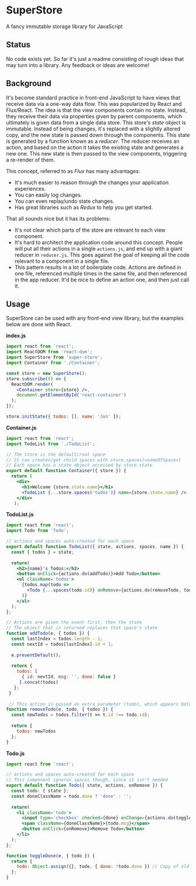# SuperStore

A fancy immutable storage library for JavaScript

## Status

No code exists yet. So far it's just a readme consisting of rough ideas that may turn into a library. Any feedback or ideas are welcome!

## Background

It's become standard practice in front-end JavaScript to have views that receive data via a one-way data flow. This was popularized by React and Flux/React. The idea is that the view components contain no state. Instead, they receive their data via properties given by parent components, which ultimately is given data from a single data store. This store's _state_ object is immutable. Instead of being changes, it's replaced with a slightly altered copy, and the new state is passed down through the components. This state is generated by a function known as a _reducer_. The reducer receives an action, and based on the action it takes the existing state and generates a new one. This new state is then passed to the view components, triggering a re-render of them. 

This concept, referred to as _Flux_ has many advantages: 

- It's much easier to reason through the changes your application experiences. 
- You can easily log changes.
- You can even replay/undo state changes.
- Has great libraries such as _Redux_ to help you get started.

That all sounds nice but it has its problems:
- It's not clear which parts of the store are relevant to each view component.
- It's hard to architect the application code around this concept. People will put all their actions in a single `actions.js`, and end up with a giant reducer in `reducer.js`. This goes against the goal of keeping all the code relevant to a component in a single file.
- This pattern results in a lot of boilerplate code. Actions are defined in one file, referenced multiple times in the same file, and then referenced in the app reducer. It'd be nice to define an action one, and then just call it.

## Usage

SuperStore can be used with any front-end view library, but the examples below are done with React.

**index.js**
```jsx
import react from 'react';
import ReactDOM from 'react-dom';
import SuperStore from 'super-store';
import Container from './Container';

const store = new SuperStore();
store.subscribe(() => {
  ReactDOM.render(
    <Container store={store} />,
    document.getElementById('react-container')
  );
});

store.initState({ todos: [], name: 'Jon' });
```

**Container.js**
```jsx
import react from 'react';
import TodoList from './TodoList';

// The store is the default/root space
// It can creates/get child spaces with store.spaces(<nameOfSpace>)
// Each space has a state object accessed by store.state
export default function Container({ store }) {
  return (
    <div>
      <h1>Welcome {store.state.name}</h1>
      <TodoList {...store.spaces('todos')} name={store.state.name} />
    </div>
   );
```

**TodoList.js**
```jsx
import react from 'react';
import Todo from 'Todo';

// actions and spaces auto-created for each space
export default function TodoList({ state, actions, spaces, name }) {
  const { todos } = state;
  
  return(
    <h2>{name}'s Todos:</h2>
    <button onClick={actions.do(addTodo)}>Add Todo</button>
    <ul className='todos'>
      {todos.map(todo =>
        <Todo {...spaces(todo.id)} onRemove={actions.do(removeTodo, todo)} />
      )}
    </ul>
  );
};

// Actions are given the event first, then the state
// The object that is returned replaces that space's state
function addTodo(e, { todos }) {
  const lastIndex = todos.length - 1;
  const nextId = todos[lastIndex].id + 1;
  
  e.preventDefault();
  
  return {
    todos: [
      { id: nextId, msg: '', done: false }
     ].concat(todos)
   };
 }
 
 // This action is passed an extra parameter (todo), which appears between the event and store state
function removeTodo(e, todo, { todos }) {
  const newTodos = todos.filter(t => t.id !== todo.id);
  
  return { 
    todos: newTodos
  };
}
```

**Todo.js**
```jsx
import react from 'react';

// actions and spaces auto-created for each space
// This component ignores spaces though, since it isn't needed
export default function Todo({ state, actions, onRemove }) {
  const todo: { state };
  const doneClassName = todo.done ? 'done' : '';
  
  return(
    <li className='todo'>
      <input type='checkbox' checked={done} onChange={actions.do(toggleDone)} />
      <span className={doneClassName}>{todo.msg}</span>
      <button onClick={onRemove}>Remove Todo</button>
    </li>
  );
};

function toggleDone(e, { todo }) {
  return {
    todo: Object.assign({}, todo, { done: !todo.done }) // Copy of old todo, with one field changed
  };
}
```
